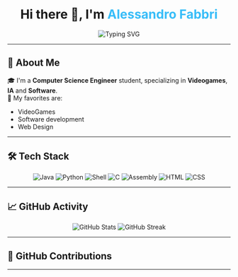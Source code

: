 <h1 align="center">Hi there 👋, I'm <span style="color:#38BDF8;">Alessandro Fabbri</span></h1>

<div align="center">
  <img src="https://readme-typing-svg.herokuapp.com?font=Fira+Code&size=22&pause=1000&color=38BDF8&center=true&vCenter=true&width=435&lines=Computer+Engineering+Student;Passionate+about+Tech;Inspired+By+The+Extraordinary+%F0%9F%9A%80" alt="Typing SVG" />
</div>

---

## 🚀 About Me

🎓 I'm a **Computer Science Engineer** student, specializing in **Videogames**, **IA** and **Software**.  
🧠 My favorites are:
- VideoGames
- Software development
- Web Design

---

## 🛠️ Tech Stack

<div align="center">
  <img src="https://img.shields.io/badge/Java-007396?style=for-the-badge&logo=java&logoColor=white" alt="Java" />
  <img src="https://img.shields.io/badge/Python-3776AB?style=for-the-badge&logo=python&logoColor=white" alt="Python" />
  <img src="https://img.shields.io/badge/Shell-4EAA25?style=for-the-badge&logo=gnu-bash&logoColor=white" alt="Shell" />
  <img src="https://img.shields.io/badge/C-00599C?style=for-the-badge&logo=c&logoColor=white" alt="C" />
  <img src="https://img.shields.io/badge/Assembly-6E4C13?style=for-the-badge&logo=gnuassembly&logoColor=white" alt="Assembly" />
  <img src="https://img.shields.io/badge/HTML5-E34F26?style=for-the-badge&logo=html5&logoColor=white" alt="HTML" />
  <img src="https://img.shields.io/badge/CSS3-1572B6?style=for-the-badge&logo=css3&logoColor=white" alt="CSS" />
</div>

---

## 📈 GitHub Activity

<div align="center">
  <img src="https://github-readme-stats.vercel.app/api?username=MiKee-1&show_icons=true&theme=radical&hide_border=true" alt="GitHub Stats" />
  <img src="https://github-readme-streak-stats.herokuapp.com/?user=MiKee-1&theme=radical&hide_border=true" alt="GitHub Streak" />
</div>

---

## 🐍 GitHub Contributions

---
